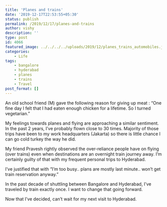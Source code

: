 ```yaml
---
title: 'Planes and trains'
date: '2019-12-17T22:53:55+05:30'
status: publish
permalink: /2019/12/17/planes-and-trains
author: vishy
description: ''
type: post
id: 4066
featured_image: ../../../../uploads/2019/12/planes_trains_automobiles.jpg
categories: 
    - Life
tags:
    - bangalore
    - hyderabad
    - planes
    - trains
    - Travel
post_format: []
---
```

An old school friend (M) gave the following reason for giving up meat : “One fine day I felt that I had eaten enough chicken for a lifetime. So I turned vegetarian.”

My feelings towards planes and flying are approaching a similar sentiment. In the past 2 years, I’ve probably flown close to 30 times. Majority of those trips have been to my work headquarters (Jakarta) so there is little chance I can go cold turkey the way he did.

My friend Pravesh rightly observed the over-reliance people have on flying (over trains) even when destinations are an overnight train journey away. I’m certainly guilty of that with my frequent personal trips to Hyderabad.

I’ve justified that with “I’m too busy.. plans are mostly last minute.. won’t get train reservation anyway.”

In the past decade of shuttling between Bangalore and Hyderabad, I’ve traveled by train exactly once. I want to change that going forward.

Now that I’ve decided, can’t wait for my next visit to Hyderabad.